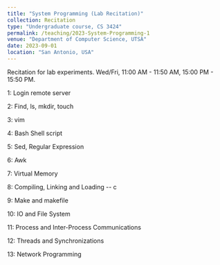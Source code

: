 ```yaml
---
title: "System Programming (Lab Recitation)"
collection: Recitation 
type: "Undergraduate course, CS 3424"
permalink: /teaching/2023-System-Programming-1
venue: "Department of Computer Science, UTSA"
date: 2023-09-01
location: "San Antonio, USA"
---
```


Recitation for lab experiments. Wed/Fri, 11:00 AM - 11:50 AM, 15:00 PM - 15:50 PM.  

1: Login remote server

2: Find, ls, mkdir, touch

3: vim

4: Bash Shell script

5: Sed, Regular Expression

6: Awk

7: Virtual Memory

8: Compiling, Linking and Loading -- c

9: Make and makefile

10: IO and File System

11: Process and Inter-Process Communications

12: Threads and Synchronizations

13: Network Programming
